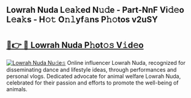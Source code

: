 ## Lowrah Nuda L𝚎a𝚔ed N𝚞𝚍e - Part-NnF Vi𝚍𝚎o L𝚎a𝚔s - H𝚘𝚝 O𝚗𝚕yf𝚊ns P𝚑𝚘tos v2uSY

# <h2><a href="http://kfeeth2.oniu.top/?m=Lowrah+Nuda">🔗👉 🔴 Lowrah Nuda P𝚑ot𝚘𝚜 V𝚒d𝚎o</a></h2>

[![Lowrah Nuda Nu𝚍e𝚜](https://i.imgur.com/0qMVB7G.gif)](http://kfeeth2.oniu.top/?m=Lowrah+Nuda)
Online influencer Lowrah Nuda, recognized for disseminating dance and lifestyle ideas, through performances and personal vlogs. Dedicated advocate for animal welfare Lowrah Nuda, celebrated for their passion and efforts to promote the well-being of animals.  
